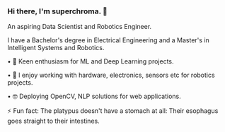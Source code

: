 ### Hi there, I'm superchroma. 👋
An aspiring Data Scientist and Robotics Engineer. 

I have a Bachelor's degree in Electrical Engineering and a Master's in Intelligent Systems and Robotics.

• 🧐 Keen enthusiasm for ML and Deep Learning projects.

• 🤖 I enjoy working with hardware, electronics, sensors etc for robotics projects. 

• 🤓 Deploying OpenCV, NLP solutions for web applications.






⚡ Fun fact: The platypus doesn't have a stomach at all: Their esophagus goes straight to their intestines. 
<!--
**superchroma/superchroma** is a ✨ _special_ ✨ repository because its `README.md` (this file) appears on your GitHub profile.

Here are some ideas to get you started:

- 🔭 I’m currently working on ...
- 🌱 I’m currently learning ...
- 👯 I’m looking to collaborate on ...
- 🤔 I’m looking for help with ...
- 💬 Ask me about ...
- 📫 How to reach me: ...
- 😄 Pronouns: ...
- ⚡ Fun fact: ...
-->
